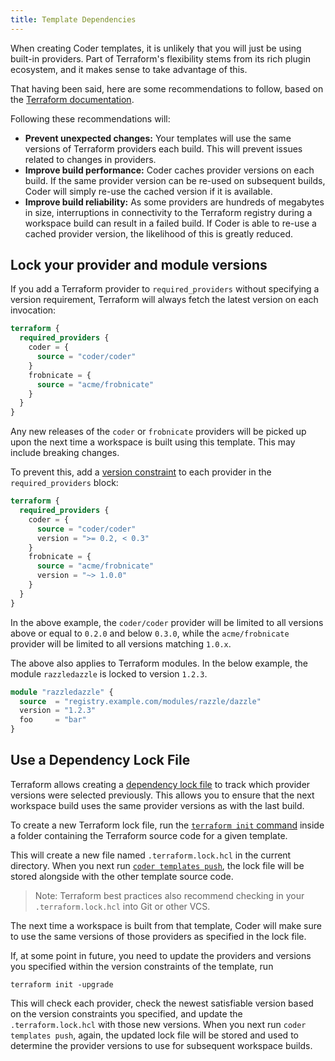 ```yaml
---
title: Template Dependencies
---
```


When creating Coder templates, it is unlikely that you will just be using
built-in providers. Part of Terraform's flexibility stems from its rich plugin
ecosystem, and it makes sense to take advantage of this.

That having been said, here are some recommendations to follow, based on the
[Terraform documentation](https://developer.hashicorp.com/terraform/tutorials/configuration-language/provider-versioning).

Following these recommendations will:

- **Prevent unexpected changes:** Your templates will use the same versions of
  Terraform providers each build. This will prevent issues related to changes in
  providers.
- **Improve build performance:** Coder caches provider versions on each build.
  If the same provider version can be re-used on subsequent builds, Coder will
  simply re-use the cached version if it is available.
- **Improve build reliability:** As some providers are hundreds of megabytes in
  size, interruptions in connectivity to the Terraform registry during a
  workspace build can result in a failed build. If Coder is able to re-use a
  cached provider version, the likelihood of this is greatly reduced.

## Lock your provider and module versions

If you add a Terraform provider to `required_providers` without specifying a
version requirement, Terraform will always fetch the latest version on each
invocation:

```terraform
terraform {
  required_providers {
    coder = {
      source = "coder/coder"
    }
    frobnicate = {
      source = "acme/frobnicate"
    }
  }
}
```

Any new releases of the `coder` or `frobnicate` providers will be picked up upon
the next time a workspace is built using this template. This may include
breaking changes.

To prevent this, add a
[version constraint](https://developer.hashicorp.com/terraform/language/expressions/version-constraints)
to each provider in the `required_providers` block:

```terraform
terraform {
  required_providers {
    coder = {
      source = "coder/coder"
      version = ">= 0.2, < 0.3"
    }
    frobnicate = {
      source = "acme/frobnicate"
      version = "~> 1.0.0"
    }
  }
}
```

In the above example, the `coder/coder` provider will be limited to all versions
above or equal to `0.2.0` and below `0.3.0`, while the `acme/frobnicate`
provider will be limited to all versions matching `1.0.x`.

The above also applies to Terraform modules. In the below example, the module
`razzledazzle` is locked to version `1.2.3`.

```terraform
module "razzledazzle" {
  source  = "registry.example.com/modules/razzle/dazzle"
  version = "1.2.3"
  foo     = "bar"
}
```

## Use a Dependency Lock File

Terraform allows creating a
[dependency lock file](https://developer.hashicorp.com/terraform/language/files/dependency-lock)
to track which provider versions were selected previously. This allows you to
ensure that the next workspace build uses the same provider versions as with the
last build.

To create a new Terraform lock file, run the
[`terraform init` command](https://developer.hashicorp.com/terraform/cli/commands/init)
inside a folder containing the Terraform source code for a given template.

This will create a new file named `.terraform.lock.hcl` in the current
directory. When you next run
[`coder templates push`](../../../reference/cli/templates_push.md), the lock
file will be stored alongside with the other template source code.

> Note: Terraform best practices also recommend checking in your
> `.terraform.lock.hcl` into Git or other VCS.

The next time a workspace is built from that template, Coder will make sure to
use the same versions of those providers as specified in the lock file.

If, at some point in future, you need to update the providers and versions you
specified within the version constraints of the template, run

```console
terraform init -upgrade
```

This will check each provider, check the newest satisfiable version based on the
version constraints you specified, and update the `.terraform.lock.hcl` with
those new versions. When you next run `coder templates push`, again, the updated
lock file will be stored and used to determine the provider versions to use for
subsequent workspace builds.
